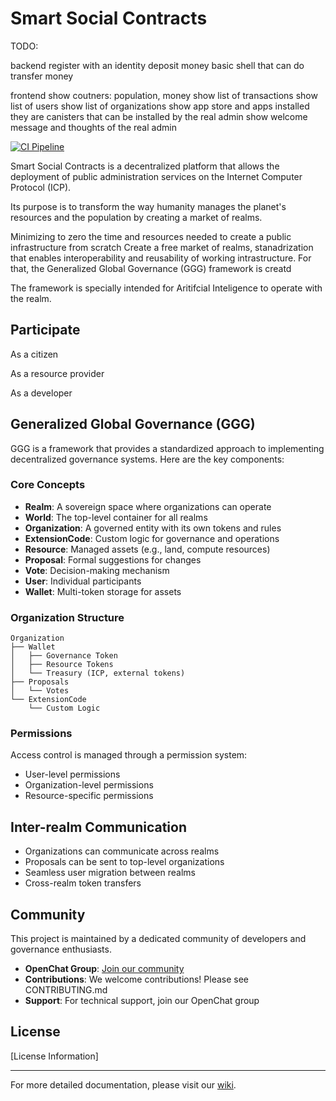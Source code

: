 # Smart Social Contracts

TODO: 

backend
    register with an identity
    deposit money
    basic shell that can do transfer money

frontend
    show coutners: population, money
    show list of transactions
    show list of users
    show list of organizations
    show app store and apps installed
        they are canisters that can be installed by the real admin
    show welcome message and thoughts of the real admin





[![CI Pipeline](https://github.com/smart-social-contracts/smart-social-contracts/actions/workflows/main.yml/badge.svg)](https://github.com/smart-social-contracts/smart-social-contracts/actions/workflows/main.yml)

Smart Social Contracts is a decentralized platform that allows the deployment of public administration services on the Internet Computer Protocol (ICP).

Its purpose is to transform the way humanity manages the planet's resources and the population by creating a market of realms.

Minimizing to zero the time and resources needed to create a public infrastructure from scratch
Create a free market of realms,
stanadrization that enables interoperability and reusability of working intrastructure. For that, the Generalized Global Governance (GGG) framework is creatd

The framework is specially intended for Aritifcial Inteligence to operate with the realm.


## Participate

As a citizen

As a resource provider

As a developer



## Generalized Global Governance (GGG)

GGG is a framework that provides a standardized approach to implementing decentralized governance systems. Here are the key components:

### Core Concepts

- **Realm**: A sovereign space where organizations can operate
- **World**: The top-level container for all realms
- **Organization**: A governed entity with its own tokens and rules
- **ExtensionCode**: Custom logic for governance and operations
- **Resource**: Managed assets (e.g., land, compute resources)
- **Proposal**: Formal suggestions for changes
- **Vote**: Decision-making mechanism
- **User**: Individual participants
- **Wallet**: Multi-token storage for assets

### Organization Structure

```
Organization
├── Wallet
│   ├── Governance Token
│   ├── Resource Tokens
│   └── Treasury (ICP, external tokens)
├── Proposals
│   └── Votes
└── ExtensionCode
    └── Custom Logic
```

### Permissions

Access control is managed through a permission system:
- User-level permissions
- Organization-level permissions
- Resource-specific permissions

## Inter-realm Communication

- Organizations can communicate across realms
- Proposals can be sent to top-level organizations
- Seamless user migration between realms
- Cross-realm token transfers




## Community

This project is maintained by a dedicated community of developers and governance enthusiasts.

- **OpenChat Group**: [Join our community](https://openchat.com/group/smart-social-contracts)
- **Contributions**: We welcome contributions! Please see CONTRIBUTING.md
- **Support**: For technical support, join our OpenChat group

## License

[License Information]

---

For more detailed documentation, please visit our [wiki](https://github.com/your-repo/wiki).
